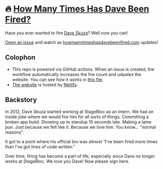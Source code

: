 # 🔥 [How Many Times Has Dave Been Fired?](https://howmanytimeshasdavebeenfired.com)
Have you ever wanted to fire [Dave Skuza](https://twitter.com/_dskuza)? Well now you can!

[Open an issue](https://github.com/jdhartley/howmanytimeshasdavebeenfired.com/issues/new/choose) and watch as [howmanytimeshasdavebeenfired.com](https://howmanytimeshasdavebeenfired.com) updates!

## Colophon
- This repo is powered via GitHub actions. When an issue is created, the workflow automatically increases the fire count and udpates the website. You can see how it works in [this file](https://github.com/jdhartley/howmanytimeshasdavebeenfired.com/blob/master/.github/workflows/main.yml).
- [The website](https://howmanytimeshasdavebeenfired.com) is hosted by [Netlify](https://netlify.com).

## Backstory
In 2012, Dave Skuza started working at StageBloc as an intern. We had an inside joke where we would fire him for all sorts of things. Committing a broken app build. Showing up to standup 15 seconds late. Making a lame pun. Just because we felt like it. Because we love him. You know... "normal reasons".

It got to a point where his official bio was almost “I’ve been fired more times than I’ve got lines of code written.”

Over time, firing has become a part of life, especially since Dave no longer works at StageBloc. We love you Dave! Now please sign here.

